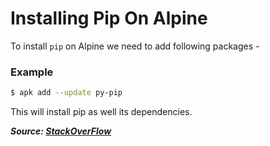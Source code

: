 # Installing Pip On Alpine

To install `pip` on Alpine we need to add following packages -

### Example

```bash
$ apk add --update py-pip
```

This will install pip as well its dependencies.

**_Source: [StackOverFlow](https://stackoverflow.com/a/44634480)_**
